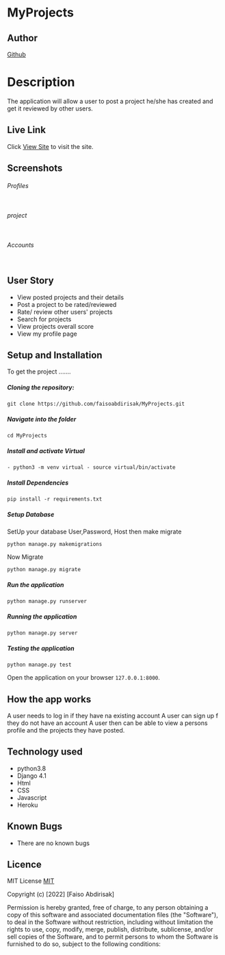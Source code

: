 # MyProjects

## Author  
  
[Github](https://github.com/faisoabdirisak)

# Description  
The application will allow a user to post a project he/she has created and get it reviewed by other users.

##  Live Link
 Click [View Site]()  to visit the site.

  ## Screenshots
###### Profiles
<img src="">
 

###### project
<img src="">

###### Accounts
<img src="">


## User Story  

* View posted projects and their details
* Post a project to be rated/reviewed
* Rate/ review other users' projects
* Search for projects
* View projects overall score
* View my profile page

## Setup and Installation  

To get the project .......  
  
##### Cloning the repository:  
 ``` 
git clone https://github.com/faisoabdirisak/MyProjects.git
```
##### Navigate into the folder 
 ``` 
cd MyProjects
```
##### Install and activate Virtual  
 ``` 
- python3 -m venv virtual - source virtual/bin/activate  
```  
##### Install Dependencies  
 ``` 
 pip install -r requirements.txt 
```  
 ##### Setup Database  
  SetUp your database User,Password, Host then make migrate  
 ``` 
python manage.py makemigrations 
 ``` 
 Now Migrate  
 ```
 python manage.py migrate 
```
##### Run the application  
 ``` 
 python manage.py runserver 
``` 
##### Running the application  
 ``` 
 python manage.py server 
```
##### Testing the application  
 ``` 
 python manage.py test 
```
Open the application on your browser `127.0.0.1:8000`.  


## How the app works
A user needs to log in if they have na existing account
A user can sign up f they do not have an account
A user then can be able to view a persons profile and the projects they have posted.

## Technology used  
  
* python3.8  
* Django 4.1
* Html
* CSS
* Javascript
* Heroku

## Known Bugs  
* There are no known bugs 
  
## Licence

MIT License    [MIT](https://choosealicense.com/licenses/mit/)


Copyright (c) [2022] [Faiso Abdirisak]

Permission is hereby granted, free of charge, to any person obtaining a copy
of this software and associated documentation files (the "Software"), to deal
in the Software without restriction, including without limitation the rights
to use, copy, modify, merge, publish, distribute, sublicense, and/or sell
copies of the Software, and to permit persons to whom the Software is
furnished to do so, subject to the following conditions: